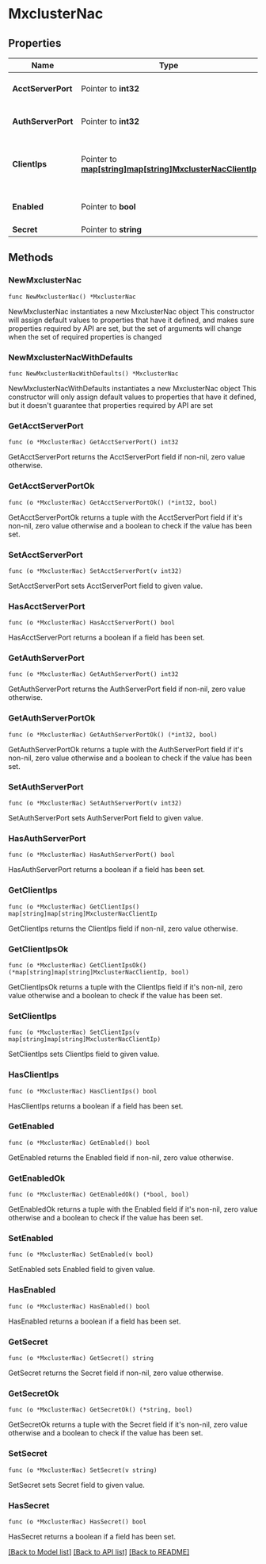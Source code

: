 # MxclusterNac

## Properties

Name | Type | Description | Notes
------------ | ------------- | ------------- | -------------
**AcctServerPort** | Pointer to **int32** |  | [optional] [default to 1813]
**AuthServerPort** | Pointer to **int32** |  | [optional] [default to 1812]
**ClientIps** | Pointer to [**map[string]map[string]MxclusterNacClientIp**](map.md) | Property key is the RADIUS Client IP/Subnet. | [optional] 
**Enabled** | Pointer to **bool** |  | [optional] [default to false]
**Secret** | Pointer to **string** |  | [optional] 

## Methods

### NewMxclusterNac

`func NewMxclusterNac() *MxclusterNac`

NewMxclusterNac instantiates a new MxclusterNac object
This constructor will assign default values to properties that have it defined,
and makes sure properties required by API are set, but the set of arguments
will change when the set of required properties is changed

### NewMxclusterNacWithDefaults

`func NewMxclusterNacWithDefaults() *MxclusterNac`

NewMxclusterNacWithDefaults instantiates a new MxclusterNac object
This constructor will only assign default values to properties that have it defined,
but it doesn't guarantee that properties required by API are set

### GetAcctServerPort

`func (o *MxclusterNac) GetAcctServerPort() int32`

GetAcctServerPort returns the AcctServerPort field if non-nil, zero value otherwise.

### GetAcctServerPortOk

`func (o *MxclusterNac) GetAcctServerPortOk() (*int32, bool)`

GetAcctServerPortOk returns a tuple with the AcctServerPort field if it's non-nil, zero value otherwise
and a boolean to check if the value has been set.

### SetAcctServerPort

`func (o *MxclusterNac) SetAcctServerPort(v int32)`

SetAcctServerPort sets AcctServerPort field to given value.

### HasAcctServerPort

`func (o *MxclusterNac) HasAcctServerPort() bool`

HasAcctServerPort returns a boolean if a field has been set.

### GetAuthServerPort

`func (o *MxclusterNac) GetAuthServerPort() int32`

GetAuthServerPort returns the AuthServerPort field if non-nil, zero value otherwise.

### GetAuthServerPortOk

`func (o *MxclusterNac) GetAuthServerPortOk() (*int32, bool)`

GetAuthServerPortOk returns a tuple with the AuthServerPort field if it's non-nil, zero value otherwise
and a boolean to check if the value has been set.

### SetAuthServerPort

`func (o *MxclusterNac) SetAuthServerPort(v int32)`

SetAuthServerPort sets AuthServerPort field to given value.

### HasAuthServerPort

`func (o *MxclusterNac) HasAuthServerPort() bool`

HasAuthServerPort returns a boolean if a field has been set.

### GetClientIps

`func (o *MxclusterNac) GetClientIps() map[string]map[string]MxclusterNacClientIp`

GetClientIps returns the ClientIps field if non-nil, zero value otherwise.

### GetClientIpsOk

`func (o *MxclusterNac) GetClientIpsOk() (*map[string]map[string]MxclusterNacClientIp, bool)`

GetClientIpsOk returns a tuple with the ClientIps field if it's non-nil, zero value otherwise
and a boolean to check if the value has been set.

### SetClientIps

`func (o *MxclusterNac) SetClientIps(v map[string]map[string]MxclusterNacClientIp)`

SetClientIps sets ClientIps field to given value.

### HasClientIps

`func (o *MxclusterNac) HasClientIps() bool`

HasClientIps returns a boolean if a field has been set.

### GetEnabled

`func (o *MxclusterNac) GetEnabled() bool`

GetEnabled returns the Enabled field if non-nil, zero value otherwise.

### GetEnabledOk

`func (o *MxclusterNac) GetEnabledOk() (*bool, bool)`

GetEnabledOk returns a tuple with the Enabled field if it's non-nil, zero value otherwise
and a boolean to check if the value has been set.

### SetEnabled

`func (o *MxclusterNac) SetEnabled(v bool)`

SetEnabled sets Enabled field to given value.

### HasEnabled

`func (o *MxclusterNac) HasEnabled() bool`

HasEnabled returns a boolean if a field has been set.

### GetSecret

`func (o *MxclusterNac) GetSecret() string`

GetSecret returns the Secret field if non-nil, zero value otherwise.

### GetSecretOk

`func (o *MxclusterNac) GetSecretOk() (*string, bool)`

GetSecretOk returns a tuple with the Secret field if it's non-nil, zero value otherwise
and a boolean to check if the value has been set.

### SetSecret

`func (o *MxclusterNac) SetSecret(v string)`

SetSecret sets Secret field to given value.

### HasSecret

`func (o *MxclusterNac) HasSecret() bool`

HasSecret returns a boolean if a field has been set.


[[Back to Model list]](../README.md#documentation-for-models) [[Back to API list]](../README.md#documentation-for-api-endpoints) [[Back to README]](../README.md)


